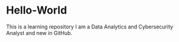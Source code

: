 # Hello-World
This is  a learning repository
I am a Data Analytics and Cybersecurity Analyst and new in GitHub.
